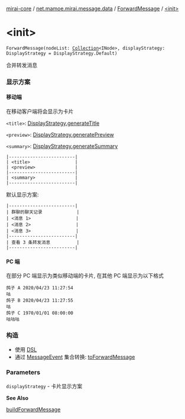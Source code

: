 [mirai-core](../../index.md) / [net.mamoe.mirai.message.data](../index.md) / [ForwardMessage](index.md) / [&lt;init&gt;](./-init-.md)

# &lt;init&gt;

`ForwardMessage(nodeList: `[`Collection`](https://kotlinlang.org/api/latest/jvm/stdlib/kotlin.collections/-collection/index.html)`<INode>, displayStrategy: DisplayStrategy = DisplayStrategy.Default)`

合并转发消息

### 显示方案

#### 移动端

在移动客户端将会显示为卡片

`<title>`: [DisplayStrategy.generateTitle](-display-strategy/generate-title.md)

`<preview>`: [DisplayStrategy.generatePreview](-display-strategy/generate-preview.md)

`<summary>`: [DisplayStrategy.generateSummary](-display-strategy/generate-summary.md)

```
|-------------------------|
| <title>                 |
| <preview>               |
|-------------------------|
| <summary>               |
|-------------------------|
```

默认显示方案:

```
|-------------------------|
| 群聊的聊天记录             |
| <消息 1>                 |
| <消息 2>                 |
| <消息 3>                 |
|-------------------------|
| 查看 3 条转发消息          |
|-------------------------|
```

#### PC 端

在部分 PC 端显示为类似移动端的卡片, 在其他 PC 端显示为以下格式

```
鸽子 A 2020/04/23 11:27:54
咕
鸽子 B 2020/04/23 11:27:55
咕
鸽子 C 1970/01/01 08:00:00
咕咕咕
```

### 构造

* 使用 [DSL](../build-forward-message.md)
* 通过 [MessageEvent](../../net.mamoe.mirai.message/-message-event/index.md) 集合转换: [toForwardMessage](../kotlin.collections.-iterable/to-forward-message.md)

### Parameters

`displayStrategy` - 卡片显示方案

**See Also**

[buildForwardMessage](../build-forward-message.md)


